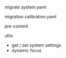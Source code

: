
migrate system.yaml

migration calibration.yaml

pre-commit

utils
- get / set system settings
- dynamic focus